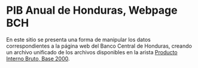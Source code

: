# PIB Anual de Honduras, Webpage BCH

En este sitio se presenta una forma de manipular los datos correspondientes a la p&#225;gina web del Banco Central de Honduras, creando un archivo unificado de los archivos disponibles en la arista [Producto Interno Bruto, Base 2000](https://www.bch.hn/pib_base2000.php).
